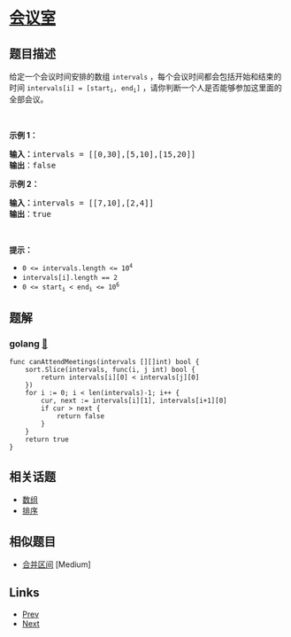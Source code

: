 
# [会议室](https://leetcode-cn.com/problems/meeting-rooms)

## 题目描述

<p>给定一个会议时间安排的数组 <code>intervals</code> ，每个会议时间都会包括开始和结束的时间 <code>intervals[i] = [start<sub>i</sub>, end<sub>i</sub>]</code> ，请你判断一个人是否能够参加这里面的全部会议。</p>

<p> </p>

<p><strong>示例 1：</strong></p>

<pre>
<strong>输入：</strong>intervals = [[0,30],[5,10],[15,20]]
<strong>输出</strong>：false
</pre>

<p><strong>示例 2：</strong></p>

<pre>
<strong>输入：</strong>intervals = [[7,10],[2,4]]
<strong>输出</strong>：true
</pre>

<p> </p>

<p><strong>提示：</strong></p>

<ul>
	<li><code>0 <= intervals.length <= 10<sup>4</sup></code></li>
	<li><code>intervals[i].length == 2</code></li>
	<li><code>0 <= start<sub>i</sub> < end<sub>i</sub> <= 10<sup>6</sup></code></li>
</ul>


## 题解

### golang [🔗](meeting-rooms.go) 
```golang
func canAttendMeetings(intervals [][]int) bool {
    sort.Slice(intervals, func(i, j int) bool {
        return intervals[i][0] < intervals[j][0]
    })
    for i := 0; i < len(intervals)-1; i++ {
        cur, next := intervals[i][1], intervals[i+1][0]
        if cur > next {
            return false
        }
    }
    return true
}
```


## 相关话题

- [数组](https://leetcode-cn.com/tag/array) 
- [排序](https://leetcode-cn.com/tag/sorting) 


## 相似题目

- [合并区间](../merge-intervals/README.md)  [Medium] 


## Links

- [Prev](../flatten-2d-vector/README.md) 
- [Next](../factor-combinations/README.md) 

